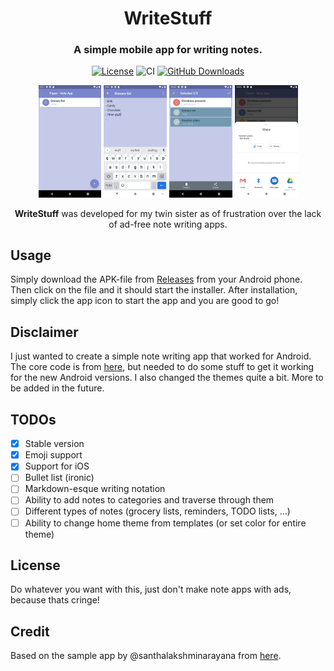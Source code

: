 <div align="center">
<h1 align="center">WriteStuff</h1>
<h3 align="center">A simple mobile app for writing notes.</h3>

[![License](https://img.shields.io/badge/License-MIT-green.svg)](https://opensource.org/licenses/MIT)
![CI](https://github.com/andreped/WriteStuff/workflows/Build%20APK/badge.svg)
[![GitHub Downloads](https://img.shields.io/github/downloads/andreped/WriteStuff/total?label=GitHub%20downloads&logo=github)](https://github.com/andreped/WriteStuff/releases)

<p align="center" width="100%">
<img src="assets/home.png" width="20%"> <img src="assets/edit.png" width="20%"> <img src="assets/select.png" width="20%"> <img src="assets/share.png" width="20%">
</p>
 
**WriteStuff** was developed for my twin sister as of frustration over the lack of ad-free note writing apps.

</div>

## Usage
Simply download the APK-file from [Releases](https://github.com/andreped/WriteStuff/releases) from your Android phone. Then click on the file and it should start the installer. After installation, simply click the app icon to start the app and you are good to go!

## Disclaimer
I just wanted to create a simple note writing app that worked for Android. The core code is from [here](https://github.com/santhalakshminarayana/zehero-note), but needed to do some stuff to get it working for the new Android versions. I also changed the themes quite a bit. More to be added in the future.

## TODOs
- [x] Stable version
- [x] Emoji support
- [X] Support for iOS
- [ ] Bullet list (ironic)
- [ ] Markdown-esque writing notation
- [ ] Ability to add notes to categories and traverse through them
- [ ] Different types of notes (grocery lists, reminders, TODO lists, ...)
- [ ] Ability to change home theme from templates (or set color for entire theme)

## License
Do whatever you want with this, just don't make note apps with ads, because thats cringe!

## Credit
Based on the sample app by @santhalakshminarayana from [here](https://github.com/santhalakshminarayana/zehero-note).
